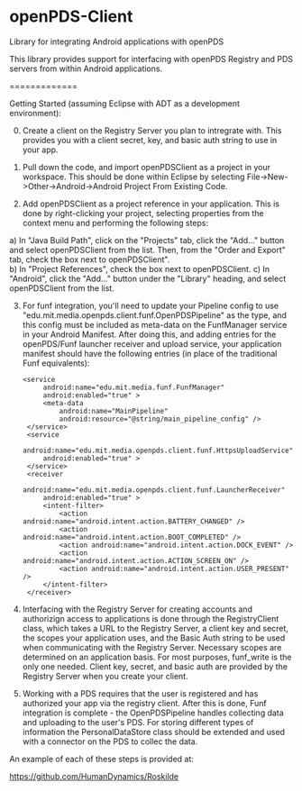 openPDS-Client
=============

Library for integrating Android applications with openPDS

This library provides support for interfacing with openPDS Registry and PDS servers from within Android applications.

=============

Getting Started (assuming Eclipse with ADT as a development environment):

0) Create a client on the Registry Server you plan to intregrate with. This provides you with a client secret, key, and basic auth string to use in your app. 

1) Pull down the code, and import openPDSClient as a project in your workspace. This should be done within Eclipse by selecting File->New->Other->Android->Android Project From Existing Code. 

2) Add openPDSClient as a project reference in your application. This is done by right-clicking your project, selecting properties from the context menu and performing the following steps:

a) In "Java Build Path", click on the "Projects" tab, click the "Add..." button and select openPDSClient from the list. Then, from the "Order and Export" tab, check the box next to openPDSClient".  
b) In "Project References", check the box next to openPDSClient. 
c) In "Android", click the "Add..." button under the "Library" heading, and select openPDSClient from the list. 

3) For funf integration, you'll need to update your Pipeline config to use "edu.mit.media.openpds.client.funf.OpenPDSPipeline" as the type, and this config must be included as meta-data on the FunfManager service in your Android Manifest. After doing this, and adding entries for the openPDS/Funf launcher receiver and upload service, your application manifest should have the following entries (in place of the traditional Funf equivalents):

       <service
            android:name="edu.mit.media.funf.FunfManager"
            android:enabled="true" >
            <meta-data
                android:name="MainPipeline"
                android:resource="@string/main_pipeline_config" />
        </service>        
        <service
            android:name="edu.mit.media.openpds.client.funf.HttpsUploadService"
            android:enabled="true" >
        </service>
        <receiver
            android:name="edu.mit.media.openpds.client.funf.LauncherReceiver"
            android:enabled="true" >
            <intent-filter>
                <action android:name="android.intent.action.BATTERY_CHANGED" />
                <action android:name="android.intent.action.BOOT_COMPLETED" />
                <action android:name="android.intent.action.DOCK_EVENT" />
                <action android:name="android.intent.action.ACTION_SCREEN_ON" />
                <action android:name="android.intent.action.USER_PRESENT" />
            </intent-filter>
        </receiver>

4) Interfacing with the Registry Server for creating accounts and authorizign access to applications is done through the RegistryClient class, which takes a URL to the Registry Server, a client key and secret, the scopes your application uses, and the Basic Auth string to be used when communicating with the Registry Server. Necessary scopes are determined on an application basis. For most purposes, funf_write is the only one needed. Client key, secret, and basic auth are provided by the Registry Server when you create your client. 

5) Working with a PDS requires that the user is registered and has authorized your app via the registry client. After this is done, Funf integration is complete - the OpenPDSPipeline handles collecting data and uploading to the user's PDS. For storing different types of information the PersonalDataStore class should be extended and used with a connector on the PDS to collec the data. 

An example of each of these steps is provided at: 

https://github.com/HumanDynamics/Roskilde

